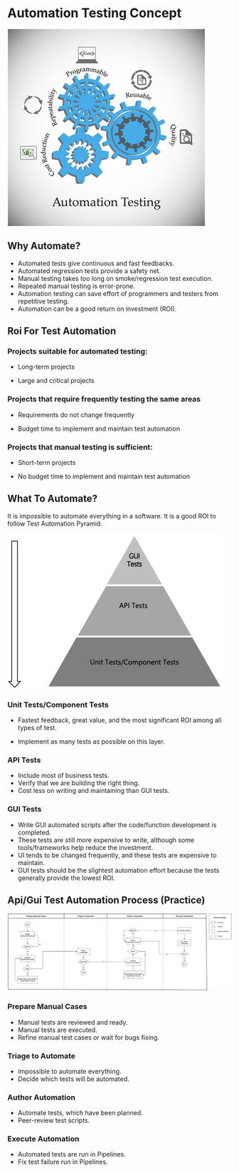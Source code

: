 # Automation Testing Concept
![image-20220421120505460](../attachments/image-20220421120505460.png)

## Why Automate? 

- Automated tests give continuous and fast feedbacks.
- Automated regression tests provide a safety net.
- Manual testing takes too long on smoke/regression test execution.
- Repeated manual testing is error-prone.
- Automation testing can save effort of programmers and testers from repetitive testing.
- Automation can be a good return on investment (ROI).



## Roi For Test Automation

### Projects suitable for automated testing: 

* Long-term projects

* Large and critical projects

### Projects that require frequently testing the same areas

* Requirements do not change frequently

* Budget time to implement and maintain test automation

### Projects that manual testing is sufficient:

* Short-term projects

* No budget time to implement and maintain test automation

## What To Automate? 

It is impossible to automate everything in a software. It is a good ROI to follow Test Automation Pyramid. 

![image-20220421120807141](../attachments/image-20220421120807141.png)



### Unit Tests/Component Tests

* Fastest feedback, great value, and the most significant ROI among all types of test.

* Implement as many tests as possible on this layer. 

### API Tests 

- Include most of business tests.
- Verify that we are building the right thing.
- Cost less on writing and maintaining than GUI tests.

### GUI Tests

- Write GUI automated scripts after the code/function development is completed.
- These tests are still more expensive to write, although some tools/frameworks help reduce the investment. 
- UI tends to be changed frequently, and these tests are expensive to maintain.
- GUI tests should be the slightest automation effort because the tests generally provide the lowest ROI.

## Api/Gui Test Automation Process (Practice)

![image-20220421120934137](../attachments/image-20220421120934137.png)

### Prepare Manual Cases

- Manual tests are reviewed and ready.
- Manual tests are executed.
- Refine manual test cases or wait for bugs fixing.

### Triage to Automate

- Impossible to automate everything.
- Decide which tests will be automated.

### Author Automation

- Automate tests, which have been planned.
- Peer-review test scripts.

### Execute Automation

- Automated tests are run in Pipelines.
- Fix test failure run in Pipelines.